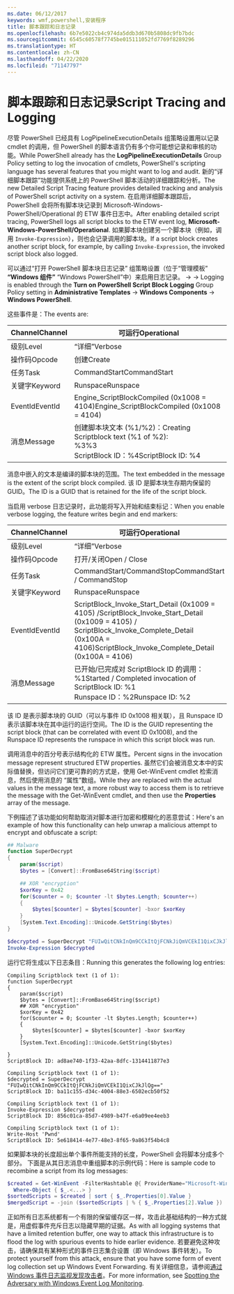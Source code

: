 ```yaml
---
ms.date: 06/12/2017
keywords: wmf,powershell,安装程序
title: 脚本跟踪和日志记录
ms.openlocfilehash: 6b7e5022cb4c974da5ddb3d670b5808dc9fb7bdc
ms.sourcegitcommit: 6545c60578f7745be015111052fd7769f8289296
ms.translationtype: HT
ms.contentlocale: zh-CN
ms.lasthandoff: 04/22/2020
ms.locfileid: "71147797"
---
```

# <a name="script-tracing-and-logging"></a><span data-ttu-id="e3d63-103">脚本跟踪和日志记录</span><span class="sxs-lookup"><span data-stu-id="e3d63-103">Script Tracing and Logging</span></span>

<span data-ttu-id="e3d63-104">尽管 PowerShell 已经具有 LogPipelineExecutionDetails  组策略设置用以记录 cmdlet 的调用，但 PowerShell 的脚本语言仍有多个你可能想记录和审核的功能。</span><span class="sxs-lookup"><span data-stu-id="e3d63-104">While PowerShell already has the **LogPipelineExecutionDetails** Group Policy setting to log the invocation of cmdlets, PowerShell's scripting language has several features that you might want to log and audit.</span></span> <span data-ttu-id="e3d63-105">新的“详细脚本跟踪”功能提供系统上的 PowerShell 脚本活动的详细跟踪和分析。</span><span class="sxs-lookup"><span data-stu-id="e3d63-105">The new Detailed Script Tracing feature provides detailed tracking and analysis of PowerShell script activity on a system.</span></span> <span data-ttu-id="e3d63-106">在启用详细脚本跟踪后，PowerShell 会将所有脚本块记录到 Microsoft-Windows-PowerShell/Operational  的 ETW 事件日志中。</span><span class="sxs-lookup"><span data-stu-id="e3d63-106">After enabling detailed script tracing, PowerShell logs all script blocks to the ETW event log, **Microsoft-Windows-PowerShell/Operational**.</span></span> <span data-ttu-id="e3d63-107">如果脚本块创建另一个脚本块（例如，调用 `Invoke-Expression`），则也会记录调用的脚本块。</span><span class="sxs-lookup"><span data-stu-id="e3d63-107">If a script block creates another script block, for example, by calling `Invoke-Expression`, the invoked script block also logged.</span></span>

<span data-ttu-id="e3d63-108">可以通过“打开 PowerShell 脚本块日志记录”  组策略设置（位于“管理模板” **“Windows 组件”** “Windows PowerShell”中）来启用日志记录。 ->    ->  </span><span class="sxs-lookup"><span data-stu-id="e3d63-108">Logging is enabled through the **Turn on PowerShell Script Block Logging** Group Policy setting in **Administrative Templates** -> **Windows Components** -> **Windows PowerShell**.</span></span>

<span data-ttu-id="e3d63-109">这些事件是：</span><span class="sxs-lookup"><span data-stu-id="e3d63-109">The events are:</span></span>

| <span data-ttu-id="e3d63-110">Channel</span><span class="sxs-lookup"><span data-stu-id="e3d63-110">Channel</span></span> |                               <span data-ttu-id="e3d63-111">可运行</span><span class="sxs-lookup"><span data-stu-id="e3d63-111">Operational</span></span>                               |
| ------- | ----------------------------------------------------------------------- |
| <span data-ttu-id="e3d63-112">级别</span><span class="sxs-lookup"><span data-stu-id="e3d63-112">Level</span></span>   | <span data-ttu-id="e3d63-113">“详细”</span><span class="sxs-lookup"><span data-stu-id="e3d63-113">Verbose</span></span>                                                                 |
| <span data-ttu-id="e3d63-114">操作码</span><span class="sxs-lookup"><span data-stu-id="e3d63-114">Opcode</span></span>  | <span data-ttu-id="e3d63-115">创建</span><span class="sxs-lookup"><span data-stu-id="e3d63-115">Create</span></span>                                                                  |
| <span data-ttu-id="e3d63-116">任务</span><span class="sxs-lookup"><span data-stu-id="e3d63-116">Task</span></span>    | <span data-ttu-id="e3d63-117">CommandStart</span><span class="sxs-lookup"><span data-stu-id="e3d63-117">CommandStart</span></span>                                                            |
| <span data-ttu-id="e3d63-118">关键字</span><span class="sxs-lookup"><span data-stu-id="e3d63-118">Keyword</span></span> | <span data-ttu-id="e3d63-119">Runspace</span><span class="sxs-lookup"><span data-stu-id="e3d63-119">Runspace</span></span>                                                                |
| <span data-ttu-id="e3d63-120">EventId</span><span class="sxs-lookup"><span data-stu-id="e3d63-120">EventId</span></span> | <span data-ttu-id="e3d63-121">Engine_ScriptBlockCompiled (0x1008 = 4104)</span><span class="sxs-lookup"><span data-stu-id="e3d63-121">Engine_ScriptBlockCompiled (0x1008 = 4104)</span></span>                              |
| <span data-ttu-id="e3d63-122">消息</span><span class="sxs-lookup"><span data-stu-id="e3d63-122">Message</span></span> | <span data-ttu-id="e3d63-123">创建脚本块文本 (%1/%2)：</span><span class="sxs-lookup"><span data-stu-id="e3d63-123">Creating Scriptblock text (%1 of %2):</span></span> </br> <span data-ttu-id="e3d63-124">%3</span><span class="sxs-lookup"><span data-stu-id="e3d63-124">%3</span></span> </br> <span data-ttu-id="e3d63-125">ScriptBlock ID：%4</span><span class="sxs-lookup"><span data-stu-id="e3d63-125">ScriptBlock ID: %4</span></span> |


<span data-ttu-id="e3d63-126">消息中嵌入的文本是编译的脚本块的范围。</span><span class="sxs-lookup"><span data-stu-id="e3d63-126">The text embedded in the message is the extent of the script block compiled.</span></span> <span data-ttu-id="e3d63-127">该 ID 是脚本块生存期内保留的 GUID。</span><span class="sxs-lookup"><span data-stu-id="e3d63-127">The ID is a GUID that is retained for the life of the script block.</span></span>

<span data-ttu-id="e3d63-128">当启用 verbose 日志记录时，此功能将写入开始和结束标记：</span><span class="sxs-lookup"><span data-stu-id="e3d63-128">When you enable verbose logging, the feature writes begin and end markers:</span></span>

| <span data-ttu-id="e3d63-129">Channel</span><span class="sxs-lookup"><span data-stu-id="e3d63-129">Channel</span></span> |                                 <span data-ttu-id="e3d63-130">可运行</span><span class="sxs-lookup"><span data-stu-id="e3d63-130">Operational</span></span>                                |
| ------- | -------------------------------------------------------------------------- |
| <span data-ttu-id="e3d63-131">级别</span><span class="sxs-lookup"><span data-stu-id="e3d63-131">Level</span></span>   | <span data-ttu-id="e3d63-132">“详细”</span><span class="sxs-lookup"><span data-stu-id="e3d63-132">Verbose</span></span>                                                                    |
| <span data-ttu-id="e3d63-133">操作码</span><span class="sxs-lookup"><span data-stu-id="e3d63-133">Opcode</span></span>  | <span data-ttu-id="e3d63-134">打开/关闭</span><span class="sxs-lookup"><span data-stu-id="e3d63-134">Open / Close</span></span>                                                               |
| <span data-ttu-id="e3d63-135">任务</span><span class="sxs-lookup"><span data-stu-id="e3d63-135">Task</span></span>    | <span data-ttu-id="e3d63-136">CommandStart/CommandStop</span><span class="sxs-lookup"><span data-stu-id="e3d63-136">CommandStart / CommandStop</span></span>                                                 |
| <span data-ttu-id="e3d63-137">关键字</span><span class="sxs-lookup"><span data-stu-id="e3d63-137">Keyword</span></span> | <span data-ttu-id="e3d63-138">Runspace</span><span class="sxs-lookup"><span data-stu-id="e3d63-138">Runspace</span></span>                                                                   |
| <span data-ttu-id="e3d63-139">EventId</span><span class="sxs-lookup"><span data-stu-id="e3d63-139">EventId</span></span> | <span data-ttu-id="e3d63-140">ScriptBlock\_Invoke\_Start\_Detail (0x1009 = 4105) /</span><span class="sxs-lookup"><span data-stu-id="e3d63-140">ScriptBlock\_Invoke\_Start\_Detail (0x1009 = 4105) /</span></span> </br> <span data-ttu-id="e3d63-141">ScriptBlock\_Invoke\_Complete\_Detail (0x100A = 4106)</span><span class="sxs-lookup"><span data-stu-id="e3d63-141">ScriptBlock\_Invoke\_Complete\_Detail (0x100A = 4106)</span></span> |
| <span data-ttu-id="e3d63-142">消息</span><span class="sxs-lookup"><span data-stu-id="e3d63-142">Message</span></span> | <span data-ttu-id="e3d63-143">已开始/已完成对 ScriptBlock ID 的调用：%1</span><span class="sxs-lookup"><span data-stu-id="e3d63-143">Started / Completed invocation of ScriptBlock ID: %1</span></span> </br> <span data-ttu-id="e3d63-144">Runspace ID：%2</span><span class="sxs-lookup"><span data-stu-id="e3d63-144">Runspace ID: %2</span></span> |

<span data-ttu-id="e3d63-145">该 ID 是表示脚本块的 GUID（可以与事件 ID 0x1008 相关联），且 Runspace ID 表示该脚本块在其中运行的运行空间。</span><span class="sxs-lookup"><span data-stu-id="e3d63-145">The ID is the GUID representing the script block (that can be correlated with event ID 0x1008), and the Runspace ID represents the runspace in which this script block was run.</span></span>

<span data-ttu-id="e3d63-146">调用消息中的百分号表示结构化的 ETW 属性。</span><span class="sxs-lookup"><span data-stu-id="e3d63-146">Percent signs in the invocation message represent structured ETW properties.</span></span> <span data-ttu-id="e3d63-147">虽然它们会被消息文本中的实际值替换，但访问它们更可靠的的方式是，使用 Get-WinEvent cmdlet 检索消息，然后使用消息的  “属性”数组。</span><span class="sxs-lookup"><span data-stu-id="e3d63-147">While they are replaced with the actual values in the message text, a more robust way to access them is to retrieve the message with the Get-WinEvent cmdlet, and then use the **Properties** array of the message.</span></span>

<span data-ttu-id="e3d63-148">下例描述了该功能如何帮助取消对脚本进行加密和模糊化的恶意尝试：</span><span class="sxs-lookup"><span data-stu-id="e3d63-148">Here's an example of how this functionality can help unwrap a malicious attempt to encrypt and obfuscate a script:</span></span>

```powershell
## Malware
function SuperDecrypt
{
    param($script)
    $bytes = [Convert]::FromBase64String($script)

    ## XOR "encryption"
    $xorKey = 0x42
    for($counter = 0; $counter -lt $bytes.Length; $counter++)
    {
        $bytes[$counter] = $bytes[$counter] -bxor $xorKey
    }
    [System.Text.Encoding]::Unicode.GetString($bytes)
}

$decrypted = SuperDecrypt "FUIwQitCNkInQm9CCkItQjFCNkJiQmVCEkI1QixCJkJlQg=="
Invoke-Expression $decrypted
```

<span data-ttu-id="e3d63-149">运行它将生成以下日志条目：</span><span class="sxs-lookup"><span data-stu-id="e3d63-149">Running this generates the following log entries:</span></span>

```Output
Compiling Scriptblock text (1 of 1):
function SuperDecrypt
{
    param($script)
    $bytes = [Convert]::FromBase64String($script)
    ## XOR "encryption"
    $xorKey = 0x42
    for($counter = 0; $counter -lt $bytes.Length; $counter++)
    {
        $bytes[$counter] = $bytes[$counter] -bxor $xorKey
    }
    [System.Text.Encoding]::Unicode.GetString($bytes)

}
ScriptBlock ID: ad8ae740-1f33-42aa-8dfc-1314411877e3

Compiling Scriptblock text (1 of 1):
$decrypted = SuperDecrypt "FUIwQitCNkInQm9CCkItQjFCNkJiQmVCEkI1QixCJkJlQg=="
ScriptBlock ID: ba11c155-d34c-4004-88e3-6502ecb50f52

Compiling Scriptblock text (1 of 1):
Invoke-Expression $decrypted
ScriptBlock ID: 856c01ca-85d7-4989-b47f-e6a09ee4eeb3

Compiling Scriptblock text (1 of 1):
Write-Host 'Pwnd'
ScriptBlock ID: 5e618414-4e77-48e3-8f65-9a863f54b4c8
```

如果脚本块的长度超出单个事件所能支持的长度，PowerShell 会将脚本分成多个部分。 <span data-ttu-id="e3d63-151">下面是从其日志消息中重组脚本的示例代码：</span><span class="sxs-lookup"><span data-stu-id="e3d63-151">Here is sample code to recombine a script from its log messages:</span></span>

```powershell
$created = Get-WinEvent -FilterHashtable @{ ProviderName="Microsoft-Windows-PowerShell"; Id = 4104 } |
  Where-Object { $_.<...> }
$sortedScripts = $created | sort { $_.Properties[0].Value }
$mergedScript = -join ($sortedScripts | % { $_.Properties[2].Value })
```

<span data-ttu-id="e3d63-152">正如所有日志系统都有一个有限的保留缓存区一样，攻击此基础结构的一种方式就是，用虚假事件充斥日志以隐藏早期的证据。</span><span class="sxs-lookup"><span data-stu-id="e3d63-152">As with all logging systems that have a limited retention buffer, one way to attack this infrastructure is to flood the log with spurious events to hide earlier evidence.</span></span> <span data-ttu-id="e3d63-153">若要避免这种攻击，请确保具有某种形式的事件日志集合设置（即 Windows 事件转发）。</span><span class="sxs-lookup"><span data-stu-id="e3d63-153">To protect yourself from this attack, ensure that you have some form of event log collection set up Windows Event Forwarding.</span></span> <span data-ttu-id="e3d63-154">有关详细信息，请参阅[通过 Windows 事件日志监视发现攻击者](https://apps.nsa.gov/iaarchive/library/reports/spotting-the-adversary-with-windows-event-log-monitoring.cfm)。</span><span class="sxs-lookup"><span data-stu-id="e3d63-154">For more information, see [Spotting the Adversary with Windows Event Log Monitoring](https://apps.nsa.gov/iaarchive/library/reports/spotting-the-adversary-with-windows-event-log-monitoring.cfm).</span></span>